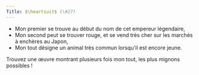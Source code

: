 ```yaml
---
Title: $\heartsuit$ (\#27)
---
```


- Mon premier se trouve au début du nom de cet empereur légendaire,
- Mon second peut se trouver rouge, et se vend très cher sur les marchés à enchères au Japon,
- Mon tout désigne un animal très commun lorsqu'il est encore jeune.

Trouvez une œuvre montrant plusieurs fois mon tout, les plus mignons possibles !
